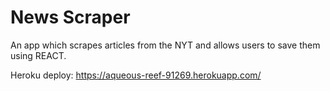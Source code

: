 # News Scraper

An app which scrapes articles from the NYT and allows users to save them using REACT.

Heroku deploy: https://aqueous-reef-91269.herokuapp.com/